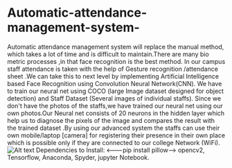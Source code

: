 # Automatic-attendance-management-system-
Automatic attendance management system will replace the manual method, which takes a lot of time and is difficult to maintain.There are many bio metric processes ,in that face recognition is the best method. In our campus staff attendance is taken with the help of Gesture recognition /attendance sheet .We can take this to next level by implementing Artificial Intelligence based Face Recognition using Convolution Neural Network(CNN). We have to train our neural net using COCO (large Image dataset designed for object detection) and Staff Dataset (Several images of individual staffs). Since we don't have the photos of the staffs,we have trained our neural net using our own photos.Our Neural net consists of 20 neurons in the hidden layer which help us to diagnose the pixels of the image and compares the result with the trained dataset .By using our advanced system the staffs can use their own mobile/laptop [camera] for registering their presence in their own place which is possible only if they are connected to our college Network (WiFi).
![Alt text](relative/path/to/https://raw.githubusercontent.com/Aravindhan132/Automatic-attendance-management-system-/master/Screenshot%20(119).png?raw=true "Title")
Dependencies to Install:
  <---pip install pillow-->
  opencv2,
  Tensorflow,
  Anaconda,
  Spyder,
  jupyter Notebook.
 
